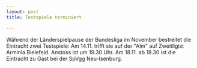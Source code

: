 ```yaml
---
layout: post
title: Testspiele terminiert

---
```


Während der Länderspielpause der Bundesliga im November bestreitet die Eintracht zwei Testspiele: Am 14.11. trifft sie auf der "Alm" auf Zweitligist Arminia Bielefeld. Anstoss ist um 19.30 Uhr. Am 18.11. ab 18.30 ist die Eintracht zu Gast bei der SpVgg Neu-Isenburg.


